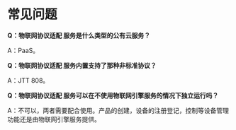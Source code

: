 # 常见问题

**Q：物联网协议适配 服务是什么类型的公有云服务？**

A：PaaS。


**Q：物联网协议适配 服务内置支持了那种非标准协议？**

A：JTT 808。


**Q：物联网协议适配 服务可以在不使用物联网引擎服务的情况下独立运行吗？**

A：不可以，两者需要配合使用。产品的创建，设备的注册登记，控制等设备管理功能还是由物联网引擎服务提供。


